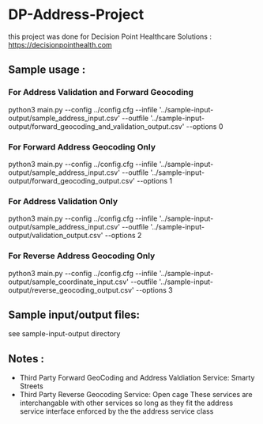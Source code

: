 #  DP-Address-Project 
this project was done for Decision Point Healthcare Solutions : https://decisionpointhealth.com 

## Sample usage :

### For Address Validation and Forward Geocoding ###
python3 main.py --config ../config.cfg --infile '../sample-input-output/sample_address_input.csv' --outfile '../sample-input-output/forward_geocoding_and_validation_output.csv' --options 0
 
### For Forward Address Geocoding Only ###
python3 main.py --config ../config.cfg --infile '../sample-input-output/sample_address_input.csv' --outfile '../sample-input-output/forward_geocoding_output.csv' --options 1

### For Address Validation Only ###
python3 main.py --config ../config.cfg --infile '../sample-input-output/sample_address_input.csv' --outfile '../sample-input-output/validation_output.csv' --options 2

### For Reverse Address Geocoding Only ###
python3 main.py --config ../config.cfg --infile '../sample-input-output/sample_coordinate_input.csv' --outfile '../sample-input-output/reverse_geocoding_output.csv' --options 3


## Sample input/output files: 
see sample-input-output directory 

## Notes :
 - Third Party Forward GeoCoding and Address Valdiation Service: Smarty Streets 
 - Third Party Reverse Geocoding Service: Open cage
 These services are interchangable with other services so long as they fit 
 the address service interface enforced by the the address service class
